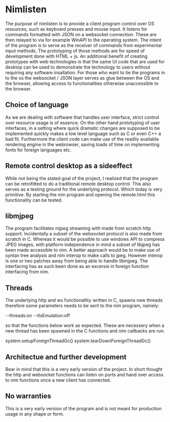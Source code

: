 # Nimlisten 

The purpose of nimlisten is to provide a client program control over OS resources, such as keyboard presses and mouse input. It listens for commands formatted with JSON on a websocket connection. These are then relayed to via for example WinAPI to the operating system. The intent of the program is to serve as the receiver of commands from experimental input methods. The prototyping of those methods are for speed of development done with HTML + js. An additional benefit of creating prototypes with web technologies is that the same UI code that are used for desktop can be used to demonstrate the technology to users without requiring any software insallation. For those who want to tie the programs in to the os the websocket / JSON layer serves as glue between the OS and the browser, allowing access to functionalities otherwise unaccessible to the browser. 

## Choice of language 

As we are dealing with software that handles user interface, strict control over resource usage is of essence. On the other hand prototyping of user interfaces, in a setting where quick dramatic changes are supposed to be implemented quickly makes a low level language such as C or even C++ a bad fit. Furthermore the client code can make use of the readily available rendering engine in the webrowser, saving loads of time on implementing fonts for foreign languages etc. 

## Remote control desktop as a sideeffect

While not being the stated goal of the project, I realized that the program can be retrofitted to do a traditional remote desktop control. This also serves as a testing ground for the underlying protocol. Which today is very primitive. By starting the nim program and opening the remote.html this functionality can be tested. 

## libmjpeg 

The program facilitates mjpeg streaming with made from scratch http support. Incidentally a subset of the websocket protocol is also made from scratch in C. Whereas it would be possible to use windows API to compress JPEG images, with platform independence in mind a subset of libjpeg has been made accessible to nim. A better approach would be to make use of syntax tree analysis and nim interop to make calls to jpeg. However interop is one or two patches away from being able to handle libmjpeg. The interfacing has as such been done as an excersie in foreign function interfacing from nim.  

## Threads 
The underlying http and ws functionallity written in C, spawns new threads therefore some parameters needs to be sent to the nim program, namely: 

--threads:on --tlsEmulation:off

so that the functions below work as expected. These are necessery when a new thread has been spawned in the C functions and nim callbacks are run.  

system.setupForeignThreadGc()
system.tearDownForeignThreadGc()

## Architectue and further development 
Bear in mind that this is a very early version of the project. In short thought the http and websocket functions can listen on ports and hand over access to nim functions once a new client has connected.  

## No warranties 

This is a very early version of the program and is not meant for production usage in any shape or form. 
